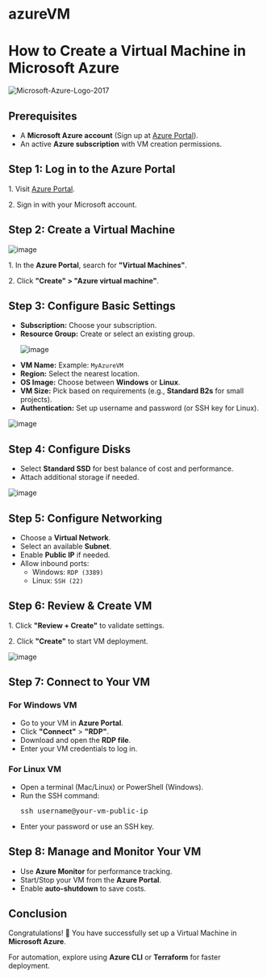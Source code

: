 # azureVM
<h1>How to Create a Virtual Machine in Microsoft Azure</h1>

![Microsoft-Azure-Logo-2017](https://github.com/user-attachments/assets/927e7abb-d5a2-4523-93d1-660e1bd4e39e)


  <h2>Prerequisites</h2>
<ul>
<li>A <strong>Microsoft Azure account</strong> (Sign up at <a href="https://portal.azure.com" target="_blank">Azure Portal</a>).</li>
<li>An active <strong>Azure subscription</strong> with VM creation permissions.</li>
</ul>

<h2>Step 1: Log in to the Azure Portal</h2>
<p>1. Visit <a href="https://portal.azure.com" target="_blank">Azure Portal</a>.</p>
<p>2. Sign in with your Microsoft account.</p>

<h2>Step 2: Create a Virtual Machine</h2>

![image](https://github.com/user-attachments/assets/faace06b-c591-4322-9edc-9c3a579354d0)

<p>1. In the <strong>Azure Portal</strong>, search for <strong>"Virtual Machines"</strong>.</p>
<p>2. Click <strong>"Create" > "Azure virtual machine"</strong>.</p>

<h2>Step 3: Configure Basic Settings</h2>
<ul>
<li><strong>Subscription:</strong> Choose your subscription.</li>
<li><strong>Resource Group:</strong> Create or select an existing group.</li>
  
  ![image](https://github.com/user-attachments/assets/8bd5d6e9-87ed-471b-ae65-ca4bc3e87295)

<li><strong>VM Name:</strong> Example: <code class="code">MyAzureVM</code></li>
<li><strong>Region:</strong> Select the nearest location.</li>
<li><strong>OS Image:</strong> Choose between <strong>Windows</strong> or <strong>Linux</strong>.</li>
<li><strong>VM Size:</strong> Pick based on requirements (e.g., <strong>Standard B2s</strong> for small projects).</li>
<li><strong>Authentication:</strong> Set up username and password (or SSH key for Linux).</li>
</ul>

![image](https://github.com/user-attachments/assets/547c3652-880b-49fc-b39a-3b834332b089)

<h2>Step 4: Configure Disks</h2>
<ul>
<li>Select <strong>Standard SSD</strong> for best balance of cost and performance.</li>
<li>Attach additional storage if needed.</li>
</ul>

![image](https://github.com/user-attachments/assets/82bb5878-e3b6-4c31-b3bf-03bc4d72d088)

<h2>Step 5: Configure Networking</h2>
<ul>
<li>Choose a <strong>Virtual Network</strong>.</li>
<li>Select an available <strong>Subnet</strong>.</li>
<li>Enable <strong>Public IP</strong> if needed.</li>
<li>Allow inbound ports:
<ul>
<li>Windows: <code class="code">RDP (3389)</code></li>
<li>Linux: <code class="code">SSH (22)</code></li>
</ul>
        </li>
</ul>

   <h2>Step 6: Review & Create VM</h2>
  <p>1. Click <strong>"Review + Create"</strong> to validate settings.</p>
  <p>2. Click <strong>"Create"</strong> to start VM deployment.</p>

![image](https://github.com/user-attachments/assets/eb63bcee-a841-4196-8977-c28844ee1e0f)

   <h2>Step 7: Connect to Your VM</h2>
    
  <h3>For Windows VM</h3>
   <ul>
      <li>Go to your VM in <strong>Azure Portal</strong>.</li>
     <li>Click <strong>"Connect"</strong> > <strong>"RDP"</strong>.</li>
      <li>Download and open the <strong>RDP file</strong>.</li>
       <li>Enter your VM credentials to log in.</li>
   </ul>

  <h3>For Linux VM</h3>
   <ul>
        <li>Open a terminal (Mac/Linux) or PowerShell (Windows).</li>
        <li>Run the SSH command:</li>
        <pre class="code">ssh username@your-vm-public-ip</pre>
        <li>Enter your password or use an SSH key.</li>
    </ul>

   <h2>Step 8: Manage and Monitor Your VM</h2>
   <ul>  
    <li>Use <strong>Azure Monitor</strong> for performance tracking.</li>
     <li>Start/Stop your VM from the <strong>Azure Portal</strong>.</li>
      <li>Enable <strong>auto-shutdown</strong> to save costs.</li>
    </ul>

   <h2>Conclusion</h2>
   <p>Congratulations! 🎉 You have successfully set up a Virtual Machine in <strong>Microsoft Azure</strong>.</p>
   <p>For automation, explore using <strong>Azure CLI</strong> or <strong>Terraform</strong> for faster deployment.</p>




